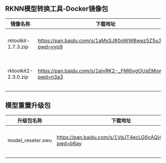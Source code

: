 ## RKNN模型转换工具-Docker镜像包

| 镜像名称             | 下载地址                                                 | 备注                |
| -------------------- | -------------------------------------------------------- | ------------------- |
| rktoolkit-1.7.3.zip  | https://pan.baidu.com/s/1aMsSJ80oWWBwez5Z5u30TA?pwd=yyp9 | 适用软件版本: 3.4.0 |
| rktoolkit2-2.3.0.zip | https://pan.baidu.com/s/1ejvRK2-_FM6jvgOUsEMowg?pwd=n3a3 | 适用软件版本: 3.4.0 |
|                      |                                                          |                     |



## 模型重置升级包

| 升级包名称        | 下载地址                                                 | 备注                |
| ----------------- | -------------------------------------------------------- | ------------------- |
| model_reseter.swu | https://pan.baidu.com/s/1VdJT4ecLG6cAQI40Sk5l7w?pwd=b6ay | 适用软件版本: 3.4.0 |
|                   |                                                          |                     |